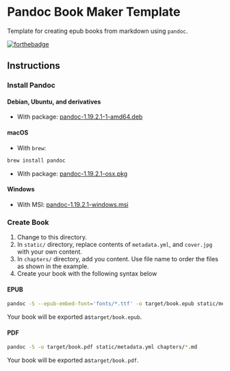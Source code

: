 # Pandoc Book Maker Template
Template for creating epub books from markdown using `pandoc`.

[![forthebadge](http://forthebadge.com/images/badges/built-by-hipsters.svg)](http://forthebadge.com)

## Instructions

### Install Pandoc

#### Debian, Ubuntu, and derivatives
- With package: [pandoc-1.19.2.1-1-amd64.deb](https://github.com/jgm/pandoc/releases/download/1.19.2.1/pandoc-1.19.2.1-1-amd64.deb)

#### macOS
- With `brew`:
```bash
brew install pandoc
```
- With package: [pandoc-1.19.2.1-osx.pkg](https://github.com/jgm/pandoc/releases/download/1.19.2.1/pandoc-1.19.2.1-osx.pkg)

#### Windows
- With MSI: [pandoc-1.19.2.1-windows.msi](https://github.com/jgm/pandoc/releases/download/1.19.2.1/pandoc-1.19.2.1-windows.msi)

### Create Book
1. Change to this directory.
2. In `static/` directory, replace contents of `metadata.yml`, and `cover.jpg` with your own content.
3. In `chapters/` directory, add you content. Use file name to order the files as shown in the example.
4. Create your book with the following syntax below

#### EPUB

```bash
pandoc -S --epub-embed-font='fonts/*.ttf' -o target/book.epub static/metadata.yml chapters/*.md
```
Your book will be exported as`target/book.epub`.

#### PDF

```bash
pandoc -S -o target/book.pdf static/metadata.yml chapters/*.md
```
Your book will be exported as`target/book.pdf`.